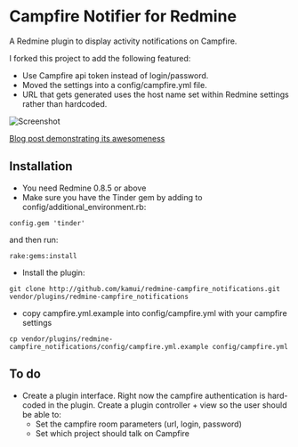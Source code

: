 Campfire Notifier for Redmine
=============================

A Redmine plugin to display activity notifications on Campfire.

I forked this project to add the following featured:

- Use Campfire api token instead of login/password.
- Moved the settings into a config/campfire.yml file.
- URL that gets generated uses the host name set within Redmine settings rather than hardcoded.

![Screenshot](http://media.tumblr.com/tumblr_ku4fmvVJTB1qz6hl3.png)

[Blog post demonstrating its awesomeness](http://atelierconvivialite.com/post/202630568)

Installation
------------

- You need Redmine 0.8.5 or above
- Make sure you have the Tinder gem by adding to config/additional_environment.rb:

`config.gem 'tinder'`

and then run:

`rake:gems:install`

- Install the plugin:

`git clone http://github.com/kamui/redmine-campfire_notifications.git vendor/plugins/redmine-campfire_notifications`

- copy campfire.yml.example into config/campfire.yml with your campfire settings

`cp vendor/plugins/redmine-campfire_notifications/config/campfire.yml.example config/campfire.yml`

To do
---------

- Create a plugin interface. Right now the campfire authentication is hard-coded in the plugin. Create a plugin controller + view so the user should be able to:
  - Set the campfire room parameters (url, login, password)
  - Set which project should talk on Campfire

